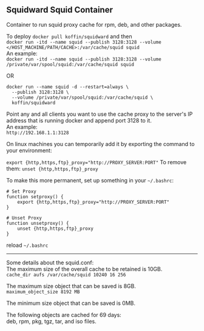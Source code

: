 ## Squidward Squid Container
Container to run squid proxy cache for rpm, deb, and other packages.

To deploy
`docker pull koffin/squidward` and then  
`docker run -itd --name squid --publish 3128:3128 --volume </HOST_MACHINE/PATH/CACHE>:/var/cache/squid squid`  
An example:  
`docker run -itd --name squid --publish 3128:3128 --volume /private/var/spool/squid:/var/cache/squid squid`

OR
```
docker run --name squid -d --restart=always \
  --publish 3128:3128 \
  --volume /private/var/spool/squid:/var/cache/squid \
  koffin/squidward
```

Point any and all clients you want to use the cache proxy to the server's IP address that is running docker and append port 3128 to it.  
An example:  
`http://192.168.1.1:3128`  

On linux machines you can temporarily add it by exporting the command to your environment:  

`export {http,https,ftp}_proxy="http://PROXY_SERVER:PORT"` 
To remove them:
`unset {http,https,ftp}_proxy`

To make this more permanent, set up something in your `~/.bashrc`:  
```
# Set Proxy
function setproxy() {
    export {http,https,ftp}_proxy="http://PROXY_SERVER:PORT"
}

# Unset Proxy
function unsetproxy() {
    unset {http,https,ftp}_proxy
}
```  

reload `~/.bashrc`

---  
Some details about the squid.conf:  
The maximum size of the overall cache to be retained is 10GB.  
`cache_dir aufs /var/cache/squid 10240 16 256`  

The maximum size object that can be saved is 8GB.  
`maximum_object_size 8192 MB`  

The minimum size object that can be saved is 0MB. 

The following objects are cached for 69 days:  
deb, rpm, pkg, tgz, tar, and iso files.

